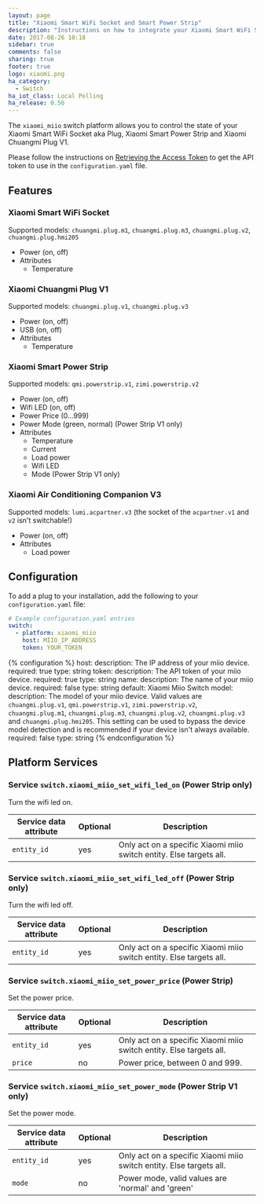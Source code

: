 ```yaml
---
layout: page
title: "Xiaomi Smart WiFi Socket and Smart Power Strip"
description: "Instructions on how to integrate your Xiaomi Smart WiFi Socket aka Plug or Xiaomi Smart Power Strip within Home Assistant."
date: 2017-08-26 10:18
sidebar: true
comments: false
sharing: true
footer: true
logo: xiaomi.png
ha_category:
  - Switch
ha_iot_class: Local Polling
ha_release: 0.56
---
```


The `xiaomi_miio` switch platform allows you to control the state of your Xiaomi Smart WiFi Socket aka Plug, Xiaomi Smart Power Strip and Xiaomi Chuangmi Plug V1.

Please follow the instructions on [Retrieving the Access Token](/components/vacuum.xiaomi_miio/#retrieving-the-access-token) to get the API token to use in the `configuration.yaml` file.

## Features

### Xiaomi Smart WiFi Socket

Supported models: `chuangmi.plug.m1`, `chuangmi.plug.m3`, `chuangmi.plug.v2`, `chuangmi.plug.hmi205`

- Power (on, off)
- Attributes
  - Temperature

### Xiaomi Chuangmi Plug V1

Supported models: `chuangmi.plug.v1`, `chuangmi.plug.v3`

- Power (on, off)
- USB (on, off)
- Attributes
  - Temperature

### Xiaomi Smart Power Strip

Supported models: `qmi.powerstrip.v1`, `zimi.powerstrip.v2`

- Power (on, off)
- Wifi LED (on, off)
- Power Price (0...999)
- Power Mode (green, normal) (Power Strip V1 only)
- Attributes
  - Temperature
  - Current
  - Load power
  - Wifi LED
  - Mode (Power Strip V1 only)

### Xiaomi Air Conditioning Companion V3

Supported models: `lumi.acpartner.v3` (the socket of the `acpartner.v1` and `v2` isn't switchable!)

* Power (on, off)
* Attributes
  - Load power

## Configuration

To add a plug to your installation, add the following to your `configuration.yaml` file:

```yaml
# Example configuration.yaml entries
switch:
  - platform: xiaomi_miio
    host: MIIO_IP_ADDRESS
    token: YOUR_TOKEN
```

{% configuration %}
host:
  description: The IP address of your miio device.
  required: true
  type: string
token:
  description: The API token of your miio device.
  required: true
  type: string
name:
  description: The name of your miio device.
  required: false
  type: string
  default: Xiaomi Miio Switch
model:
  description: The model of your miio device. Valid values are `chuangmi.plug.v1`, `qmi.powerstrip.v1`, `zimi.powerstrip.v2`, `chuangmi.plug.m1`, `chuangmi.plug.m3`, `chuangmi.plug.v2`, `chuangmi.plug.v3` and `chuangmi.plug.hmi205`. This setting can be used to bypass the device model detection and is recommended if your device isn't always available.
  required: false
  type: string
{% endconfiguration %}

## Platform Services

### Service `switch.xiaomi_miio_set_wifi_led_on` (Power Strip only)

Turn the wifi led on.

| Service data attribute    | Optional | Description                                             |
|---------------------------|----------|---------------------------------------------------------|
| `entity_id`               |      yes | Only act on a specific Xiaomi miio switch entity. Else targets all.  |

### Service `switch.xiaomi_miio_set_wifi_led_off` (Power Strip only)

Turn the wifi led off.

| Service data attribute    | Optional | Description                                             |
|---------------------------|----------|---------------------------------------------------------|
| `entity_id`               |      yes | Only act on a specific Xiaomi miio switch entity. Else targets all.  |

### Service `switch.xiaomi_miio_set_power_price` (Power Strip)

Set the power price.

| Service data attribute    | Optional | Description                                             |
|---------------------------|----------|---------------------------------------------------------|
| `entity_id`               |      yes | Only act on a specific Xiaomi miio switch entity. Else targets all.  |
| `price`                   |       no | Power price, between 0 and 999.                         |

### Service `switch.xiaomi_miio_set_power_mode` (Power Strip V1 only)

Set the power mode.

| Service data attribute    | Optional | Description                                                   |
|---------------------------|----------|---------------------------------------------------------------|
| `entity_id`               |      yes | Only act on a specific Xiaomi miio switch entity. Else targets all.  |
| `mode`                    |       no | Power mode, valid values are 'normal' and 'green'             |

